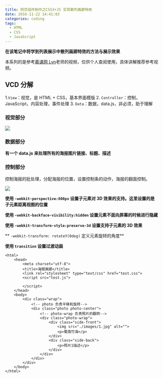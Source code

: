 ```yaml
---
title: 网页组件制作之CSS3+JS 实现散列画廊特效
date: 2016-11-22 14:41:03
categories: coding
tags:
  - HTML
  - CSS
  - JavaScript
---
```



**在该笔记中将学到列表展示中散列画廊特效的方法与展示效果**

本系列的是参考[慕课网 Lyn](http://www.imooc.com/u/104593/courses?sort=publish)老师的视频，仅供个人查阅使用，具体讲解推荐参考视频。

## VCD 分解

1.`View`：视觉，是 HTML + CSS，基本界面模版
2. `Controller`：控制，JavaScript，内容处理，事件处理
3. `Data`：数据，data.js，非必须，助于理解

### 视觉部分

![](http://ofjjubwp5.bkt.clouddn.com/image/png/img66.PNG)

### 数据部分

**有一个 data.js 来处理所有的海报图片链接、标题、描述**

### 控制部分

控制海报的批处理，分配海报的位置，设置控制条的动作，海报的翻面控制。

![](http://ofjjubwp5.bkt.clouddn.com/image/png/img68.PNG)

**使用 `-webkit-perspective:800px` 设置子元素对 3D 效果的支持。这里设置的是子元素距离视图的位置**

**使用 `-webkit-backface-visibility:hidden` 设置元素不面向屏幕的时候进行隐藏**

**使用 `-webkit-transform-style:preserve-3d` 设置支持子元素的 3D 效果**

** `-webkit-transform: rotateY(0deg)` 定义元素旋转的角度**

**使用 `transition` 设置过渡动画**



	<html>
	    <head>
	        <meta charset="utf-8">
	        <title>海报画廊</title>
	        <link rel="stylesheet" type="text/css" href="test.css">
	        <script src="test.js">
	            
	        </script>
	    </head>
	    <body>
	        <div class="wrap">
	            <!-- photo 负责平移和旋转-->            
	            <div class="photo photo-center">
	                <!-- photo-wrap 负责照片的翻转-->
	                <div class="photo-wrap">
	                    <div class="side-front">
	                        <img src="./images/1.jpg" alt="">
	                        <p>蜀南竹海</p>
	                    </div>
	                    <div class="side-back">
	                        <p>照片1描述</p>
	                    </div>                                   
	                </div>
	            </div>
	        </div>
	    </body>
	</html>


